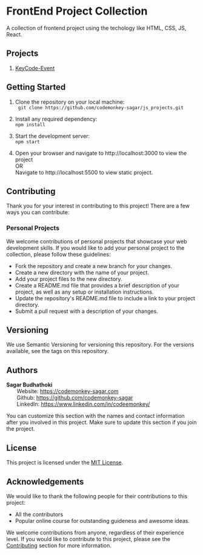 # FrontEnd Project Collection

A collection of frontend project using the techology like HTML, CSS, JS, React.

## Projects

1. [KeyCode-Event]()

## Getting Started

1. Clone the repository on your local machine:  
   ` git clone https://github.com/codemonkey-sagar/js_projects.git`

2. Install any required dependency:  
   `npm install`

3. Start the development server:  
   `npm start`

4. Open your browser and navigate to http://localhost:3000 to view the project  
   OR  
   Navigate to http://localhost:5500 to view static project.

## Contributing

Thank you for your interest in contributing to this project! There are a few ways you can contribute:

### Personal Projects

We welcome contributions of personal projects that showcase your web development skills. If you would like to add your personal project to the collection, please follow these guidelines:

- Fork the repository and create a new branch for your changes.
- Create a new directory with the name of your project.
- Add your project files to the new directory.
- Create a README.md file that provides a brief description of your project, as well as any setup or installation instructions.
- Update the repository's README.md file to include a link to your project directory.
- Submit a pull request with a description of your changes.

## Versioning

We use Semantic Versioning for versioning this repository. For the versions available, see the tags on this repository.

## Authors

**Sagar Budhathoki**  
 &nbsp;&nbsp;&nbsp;&nbsp;&nbsp;&nbsp; Website: https://codemonkey-sagar.com  
 &nbsp;&nbsp;&nbsp;&nbsp;&nbsp;&nbsp; Github: https://github.com/codemonkey-sagar  
 &nbsp;&nbsp;&nbsp;&nbsp;&nbsp;&nbsp; LinkedIn: https://www.linkedin.com/in/codeemonkey/

You can customize this section with the names and contact information after you involved in this project. Make sure to update this section if you join the project.

## License

This project is licensed under the [MIT License](https://opensource.org/licenses/MIT).

## Acknowledgements

We would like to thank the following people for their contributions to this project:

- All the contributors
- Popular online course for outstanding guideness and awesome ideas.

We welcome contributions from anyone, regardless of their experience level. If you would like to contribute to this project, please see the [Contributing](#contributing) section for more information.
